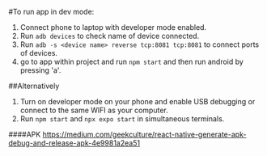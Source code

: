 #To run app in dev mode: 
1. Connect phone to laptop with developer mode enabled.
2. Run `adb devices` to check name of device connected.
3. Run `adb -s <device name> reverse tcp:8081 tcp:8081` to connect ports of devices.
4. go to app within project and run `npm start` and then run android by pressing 'a'.

##Alternatively
1. Turn on developer mode on your phone and enable USB debugging or connect to the same WIFI as your computer.
2. Run `npm start` and `npx expo start` in simultaneous terminals.


####APK
https://medium.com/geekculture/react-native-generate-apk-debug-and-release-apk-4e9981a2ea51
